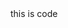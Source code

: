 <docs-code >
this is code
</docs-code>

<docs-code path="adev/shared-docs/pipeline/guides/testing/docs-code/example-with-eslint-comment.ts" />
<docs-code path="adev/shared-docs/pipeline/guides/testing/docs-code/example-with-region.ts" />


<docs-code path="adev/shared-docs/pipeline/guides/testing/docs-code/new-code.ts"
           diff="adev/shared-docs/pipeline/guides/testing/docs-code/old-code.ts" />

<docs-code header="src/locale/messages.fr.xlf (<trans-unit>)" path="docs/pipeline/guides/testing/docs-code/messages.fr.xlf.html" />
